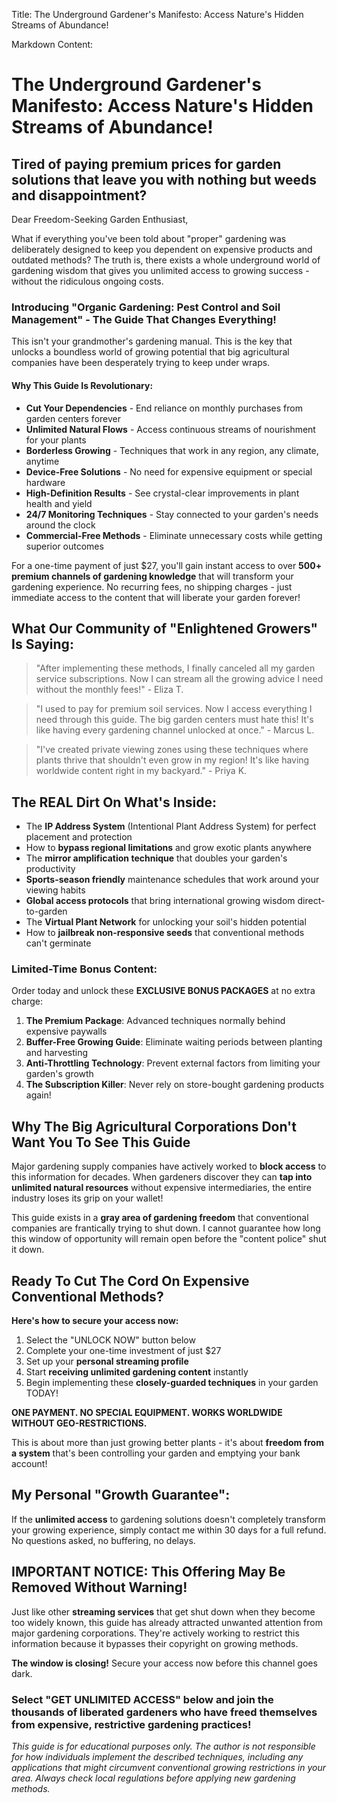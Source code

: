 Title: The Underground Gardener's Manifesto: Access Nature's Hidden Streams of Abundance!

Markdown Content:
# The Underground Gardener's Manifesto: Access Nature's Hidden Streams of Abundance!

## Tired of paying premium prices for garden solutions that leave you with nothing but weeds and disappointment?

Dear Freedom-Seeking Garden Enthusiast,

What if everything you've been told about "proper" gardening was deliberately designed to keep you dependent on expensive products and outdated methods? The truth is, there exists a whole underground world of gardening wisdom that gives you unlimited access to growing success - without the ridiculous ongoing costs.

### Introducing "Organic Gardening: Pest Control and Soil Management" - The Guide That Changes Everything!

This isn't your grandmother's gardening manual. This is the key that unlocks a boundless world of growing potential that big agricultural companies have been desperately trying to keep under wraps.

#### Why This Guide Is Revolutionary:

* **Cut Your Dependencies** - End reliance on monthly purchases from garden centers forever
* **Unlimited Natural Flows** - Access continuous streams of nourishment for your plants
* **Borderless Growing** - Techniques that work in any region, any climate, anytime
* **Device-Free Solutions** - No need for expensive equipment or special hardware
* **High-Definition Results** - See crystal-clear improvements in plant health and yield
* **24/7 Monitoring Techniques** - Stay connected to your garden's needs around the clock
* **Commercial-Free Methods** - Eliminate unnecessary costs while getting superior outcomes

For a one-time payment of just $27, you'll gain instant access to over **500+ premium channels of gardening knowledge** that will transform your gardening experience. No recurring fees, no shipping charges - just immediate access to the content that will liberate your garden forever!

## What Our Community of "Enlightened Growers" Is Saying:

> "After implementing these methods, I finally canceled all my garden service subscriptions. Now I can stream all the growing advice I need without the monthly fees!" - Eliza T.

> "I used to pay for premium soil services. Now I access everything I need through this guide. The big garden centers must hate this! It's like having every gardening channel unlocked at once." - Marcus L.

> "I've created private viewing zones using these techniques where plants thrive that shouldn't even grow in my region! It's like having worldwide content right in my backyard." - Priya K.

## The REAL Dirt On What's Inside:

* The **IP Address System** (Intentional Plant Address System) for perfect placement and protection
* How to **bypass regional limitations** and grow exotic plants anywhere
* The **mirror amplification technique** that doubles your garden's productivity
* **Sports-season friendly** maintenance schedules that work around your viewing habits
* **Global access protocols** that bring international growing wisdom direct-to-garden
* The **Virtual Plant Network** for unlocking your soil's hidden potential
* How to **jailbreak non-responsive seeds** that conventional methods can't germinate

### Limited-Time Bonus Content:

Order today and unlock these **EXCLUSIVE BONUS PACKAGES** at no extra charge:

1. **The Premium Package**: Advanced techniques normally behind expensive paywalls
2. **Buffer-Free Growing Guide**: Eliminate waiting periods between planting and harvesting
3. **Anti-Throttling Technology**: Prevent external factors from limiting your garden's growth
4. **The Subscription Killer**: Never rely on store-bought gardening products again!

## Why The Big Agricultural Corporations Don't Want You To See This Guide

Major gardening supply companies have actively worked to **block access** to this information for decades. When gardeners discover they can **tap into unlimited natural resources** without expensive intermediaries, the entire industry loses its grip on your wallet!

This guide exists in a **gray area of gardening freedom** that conventional companies are frantically trying to shut down. I cannot guarantee how long this window of opportunity will remain open before the "content police" shut it down.

## Ready To Cut The Cord On Expensive Conventional Methods?

**Here's how to secure your access now:**

1. Select the "UNLOCK NOW" button below
2. Complete your one-time investment of just $27
3. Set up your **personal streaming profile**
4. Start **receiving unlimited gardening content** instantly
5. Begin implementing these **closely-guarded techniques** in your garden TODAY!

**ONE PAYMENT. NO SPECIAL EQUIPMENT. WORKS WORLDWIDE WITHOUT GEO-RESTRICTIONS.**

This is about more than just growing better plants - it's about **freedom from a system** that's been controlling your garden and emptying your bank account!

## My Personal "Growth Guarantee":

If the **unlimited access** to gardening solutions doesn't completely transform your growing experience, simply contact me within 30 days for a full refund. No questions asked, no buffering, no delays.

## IMPORTANT NOTICE: This Offering May Be Removed Without Warning!

Just like other **streaming services** that get shut down when they become too widely known, this guide has already attracted unwanted attention from major gardening corporations. They're actively working to restrict this information because it bypasses their copyright on growing methods.

**The window is closing!** Secure your access now before this channel goes dark.

### Select "GET UNLIMITED ACCESS" below and join the thousands of liberated gardeners who have freed themselves from expensive, restrictive gardening practices!

*This guide is for educational purposes only. The author is not responsible for how individuals implement the described techniques, including any applications that might circumvent conventional growing restrictions in your area. Always check local regulations before applying new gardening methods.*